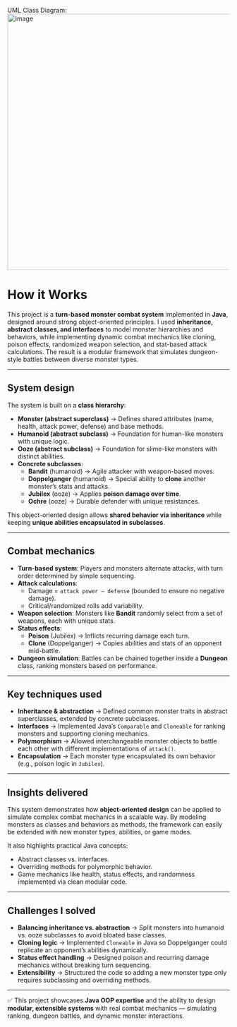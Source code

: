 UML Class Diagram: 
<img width="1002" height="581" alt="image" src="https://github.com/user-attachments/assets/eee3e341-420b-4904-ae93-47f9999dd300" />


# How it Works

This project is a **turn-based monster combat system** implemented in **Java**, designed around strong object-oriented principles. I used **inheritance, abstract classes, and interfaces** to model monster hierarchies and behaviors, while implementing dynamic combat mechanics like cloning, poison effects, randomized weapon selection, and stat-based attack calculations. The result is a modular framework that simulates dungeon-style battles between diverse monster types.

---

## System design

The system is built on a **class hierarchy**:

- **Monster (abstract superclass)** → Defines shared attributes (name, health, attack power, defense) and base methods.  
- **Humanoid (abstract subclass)** → Foundation for human-like monsters with unique logic.  
- **Ooze (abstract subclass)** → Foundation for slime-like monsters with distinct abilities.  
- **Concrete subclasses**:  
  - **Bandit** (humanoid) → Agile attacker with weapon-based moves.  
  - **Doppelganger** (humanoid) → Special ability to **clone** another monster’s stats and attacks.  
  - **Jubilex** (ooze) → Applies **poison damage over time**.  
  - **Ochre** (ooze) → Durable defender with unique resistances.  

This object-oriented design allows **shared behavior via inheritance** while keeping **unique abilities encapsulated in subclasses**.

---

## Combat mechanics

- **Turn-based system**: Players and monsters alternate attacks, with turn order determined by simple sequencing.  
- **Attack calculations**:  
  - Damage = `attack power – defense` (bounded to ensure no negative damage).  
  - Critical/randomized rolls add variability.  
- **Weapon selection**: Monsters like **Bandit** randomly select from a set of weapons, each with unique stats.  
- **Status effects**:  
  - **Poison** (Jubilex) → Inflicts recurring damage each turn.  
  - **Clone** (Doppelganger) → Copies abilities and stats of an opponent mid-battle.  
- **Dungeon simulation**: Battles can be chained together inside a **Dungeon** class, ranking monsters based on performance.  

---

## Key techniques used

- **Inheritance & abstraction** → Defined common monster traits in abstract superclasses, extended by concrete subclasses.  
- **Interfaces** → Implemented Java’s `Comparable` and `Cloneable` for ranking monsters and supporting cloning mechanics.  
- **Polymorphism** → Allowed interchangeable monster objects to battle each other with different implementations of `attack()`.  
- **Encapsulation** → Each monster type encapsulated its own behavior (e.g., poison logic in `Jubilex`).  

---

## Insights delivered

This system demonstrates how **object-oriented design** can be applied to simulate complex combat mechanics in a scalable way. By modeling monsters as classes and behaviors as methods, the framework can easily be extended with new monster types, abilities, or game modes.  

It also highlights practical Java concepts:  
- Abstract classes vs. interfaces.  
- Overriding methods for polymorphic behavior.  
- Game mechanics like health, status effects, and randomness implemented via clean modular code.  

---

## Challenges I solved

- **Balancing inheritance vs. abstraction** → Split monsters into humanoid vs. ooze subclasses to avoid bloated base classes.  
- **Cloning logic** → Implemented `Cloneable` in Java so Doppelganger could replicate an opponent’s abilities dynamically.  
- **Status effect handling** → Designed poison and recurring damage mechanics without breaking turn sequencing.  
- **Extensibility** → Structured the code so adding a new monster type only requires subclassing and overriding methods.  

---

✅ This project showcases **Java OOP expertise** and the ability to design **modular, extensible systems** with real combat mechanics — simulating ranking, dungeon battles, and dynamic monster interactions.
